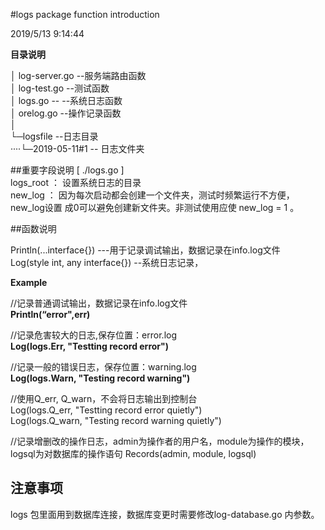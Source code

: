 #logs package  function introduction

2019/5/13 9:14:44 

**目录说明**
   
│  log-server.go --服务端路由函数   
│  log-test.go   	--测试函数   
│  logs.go   --   	--系统日志函数   
│  orelog.go      --操作记录函数  
│   
└─logsfile   --日志目录   
····└─2019-05-11#1		-- 日志文件夹


##重要字段说明
[ ./logs.go ]   
logs_root  ： 设置系统日志的目录   
new_log    ： 因为每次启动都会创建一个文件夹，测试时频繁运行不方便，new_log设置
成0可以避免创建新文件夹。非测试使用应使 new_log = 1 。


##函数说明

Println(...interface{})   ---用于记录调试输出，数据记录在info.log文件   
Log(style int,  any interface{})   --系统日志记录，   

**Example**

//记录普通调试输出，数据记录在info.log文件   
**Println(“error",err)**

//记录危害较大的日志,保存位置：error.log   
**Log(logs.Err, "Testting record error")**   

//记录一般的错误日志，保存位置：warning.log   
**Log(logs.Warn,  "Testing record warning")**      
   
//使用Q_err, Q_warn，不会将日志输出到控制台   
Log(logs.Q_err, "Testting record error quietly")   
Log(logs.Q_warn,  "Testing record warning quietly")  

//记录增删改的操作日志，admin为操作者的用户名，module为操作的模块，logsql为对数据库的操作语句 
Records(admin, module, logsql)


## 注意事项
logs 包里面用到数据库连接，数据库变更时需要修改log-database.go 内参数。